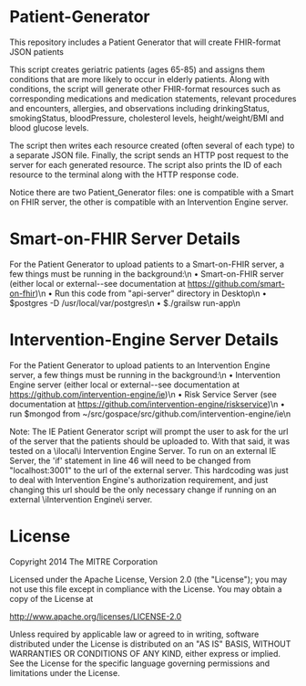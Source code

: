 # Patient-Generator

This repository includes a Patient Generator that will create FHIR-format JSON patients

This script creates geriatric patients (ages 65-85) and assigns them conditions that are more likely to occur in elderly patients. Along with conditions, the script will generate other FHIR-format resources such as corresponding medications and medication statements, relevant procedures and encounters, allergies, and observations including drinkingStatus, smokingStatus, bloodPressure, cholesterol levels, height/weight/BMI and blood glucose levels.

The script then writes each resource created (often several of each type) to a separate JSON file. Finally, the script sends an HTTP post request to the server for each generated resource. The script also prints the ID of each resource to the terminal along with the HTTP response code.

Notice there are two Patient_Generator files: one is compatible with a Smart on FHIR server, the other is compatible with an Intervention Engine server.

# Smart-on-FHIR Server Details

For the Patient Generator to upload patients to a Smart-on-FHIR server, a few things must be running in the background:\n
• Smart-on-FHIR server (either local or external--see documentation at https://github.com/smart-on-fhir)\n
• Run this code from "api-server" directory in Desktop\n
  • $postgres -D /usr/local/var/postgres\n
  • $./grailsw run-app\n


# Intervention-Engine Server Details

For the Patient Generator to upload patients to an Intervention Engine server, a few things must be running in the background:\n
• Intervention Engine server (either local or external--see documentation at https://github.com/intervention-engine/ie)\n
• Risk Service Server (see documentation at https://github.com/intervention-engine/riskservice)\n
• run $mongod from ~/src/gospace/src/github.com/intervention-engine/ie\n


Note: The IE Patient Generator script will prompt the user to ask for the url of the server that the patients should be uploaded to. With that said, it was tested on a \ilocal\i Intervention Engine Server. To run on an external IE Server, the 'if' statement in line 46 will need to be changed from "localhost:3001" to the url of the external server. This hardcoding was just to deal with Intervention Engine's authorization requirement, and just changing this url should be the only necessary change if running on an external \iIntervention Engine\i server.


# License

Copyright 2014 The MITRE Corporation

Licensed under the Apache License, Version 2.0 (the "License"); you may not use this file except in compliance with the License. You may obtain a copy of the License at

http://www.apache.org/licenses/LICENSE-2.0

Unless required by applicable law or agreed to in writing, software distributed under the License is distributed on an "AS IS" BASIS, WITHOUT WARRANTIES OR CONDITIONS OF ANY KIND, either express or implied. See the License for the specific language governing permissions and limitations under the License.
